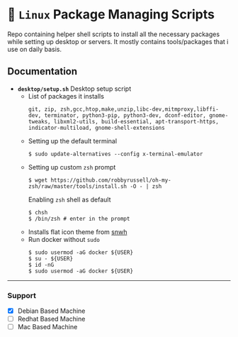 # 🐧 `Linux` Package Managing Scripts
Repo containing helper shell scripts to install all the necessary packages while setting up desktop or servers. It mostly contains tools/packages that i use on daily basis.

## Documentation

- **`desktop/setup.sh`** Desktop setup script
  - List of packages it installs
    ```
    git, zip, zsh,gcc,htop,make,unzip,libc-dev,mitmproxy,libffi-dev, terminator, python3-pip, python3-dev, dconf-editor, gnome-tweaks, libxml2-utils, build-essential, apt-transport-https, indicator-multiload, gnome-shell-extensions
    ```
  - Setting up the default terminal
    ```shell
    $ sudo update-alternatives --config x-terminal-emulator
    ```
  - Setting up custom `zsh` prompt
    ```shell
    $ wget https://github.com/robbyrussell/oh-my-zsh/raw/master/tools/install.sh -O - | zsh
    ```
    Enabling `zsh` shell as default
    ```shell
    $ chsh
    $ /bin/zsh # enter in the prompt
    ```
  - Installs flat icon theme from [snwh](https://launchpad.net/~snwh/+archive/ubuntu/ppa?field.series_filter=bionic)
  - Run docker without `sudo`
    ```shell
    $ sudo usermod -aG docker ${USER}
    $ su - ${USER}
    $ id -nG
    $ sudo usermod -aG docker ${USER}
    ```

---
### Support
- [x] Debian Based Machine
- [ ] Redhat Based Machine
- [ ] Mac Based Machine
